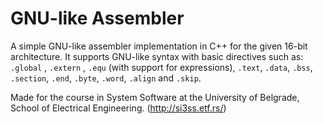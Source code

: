 # GNU-like Assembler
A simple GNU-like assembler implementation in C++ for the given 16-bit architecture. It supports GNU-like syntax with basic directives such as: `.global` , `.extern` , `.equ` (with support for expressions), `.text`, `.data`, `.bss`, `.section`, `.end`, `.byte`, `.word`, `.align` and  `.skip`.

Made for the course in System Software at the University of Belgrade, School of Electrical Engineering. (http://si3ss.etf.rs/)